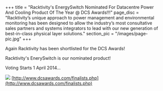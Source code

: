 +++
title = "Racktivity's EnergySwitch Nominated For Datacentre Power And Cooling Product Of The Year @ DCS Awards!!!"
page_disc = "Racktivity’s unique approach to power management and environmental monitoring has been designed to allow the industry’s most consultative sales partners and systems integrators to lead with our new generation of best-in-class physical layer solutions."
section_pic = "/images/page-pic.jpg"
+++



Again Racktivity has been shortlisted for the DCS Awards!

Racktivity's EnerySwitch is our nominated product!


Voting Starts 1 April 2014...


![](/images/dcs-blog.jpg)
[http://www.dcsawards.com/finalists.php](http://www.dcsawards.com/finalists.php)